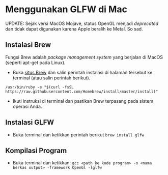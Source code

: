 # Menggunakan GLFW di Mac

UPDATE: Sejak versi MacOS Mojave, status OpenGL menjadi _deprecated_ dan tidak dapat digunakan karena Apple beralih ke Metal. So sad.

## Instalasi Brew
Fungsi Brew adalah _package management system_ yang berjalan di MacOS (seperti apt-get pada Linux). 
- Buka [situs Brew](https://brew.sh/) dan salin perintah instalasi di halaman tersebut ke terminal (atau salin perintah berikut). 

``` 
/usr/bin/ruby -e "$(curl -fsSL https://raw.githubusercontent.com/Homebrew/install/master/install)"
``` 
- Ikuti instruksi di terminal dan pastikan Brew terpasang pada sistem operasi Anda. 

## Instalasi GLFW
- Buka terminal dan ketikkan perintah berikut
```brew install glfw ``` 

## Kompilasi Program 
- Buka terminal dan ketikkan:
```gcc <path ke kode program> -o <nama berkas output> -framework OpenGl -lglfw```
